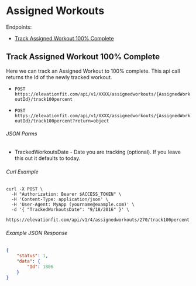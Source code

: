 # Assigned Workouts

Endpoints:

- [Track Assigned Workout 100% Complete](#track-assgined-workout-100-complete)

## Track Assigned Workout 100% Complete

Here we can track an Assigned Workout to 100% complete. This api call returns the Id of the newly tracked workout.

* `POST https://elevationfit.com/api/v1/XXXX/assignedworkouts/{AssignedWorkoutId}/track100percent`

* `POST https://elevationfit.com/api/v1/XXXX/assignedworkouts/{AssignedWorkoutId}/track100percent?return=object`

###### JSON Parms

* TrackedWorkoutsDate - Date you are tracking (optional). If you leave this out it defaults to today. 


###### Curl Example

``` shell
curl -X POST \ 
  -H "Authorization: Bearer $ACCESS_TOKEN" \
  -H 'Content-Type: application/json' \
  -H 'User-Agent: MyApp (yourname@example.com)' \
  -d '{ "TrackedWorkoutsDate": "9/18/2016" }' \
  https://elevationfit.com/api/v1/4/assignedworkouts/270/track100percent
```

###### Example JSON Response

```json
{
    "status": 1,
    "data": {
        "Id": 1806
    }
}
```
